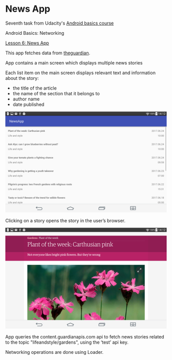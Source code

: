 # News App

Seventh task from Udacity's [Android basics course](https://www.udacity.com/course/android-basics-nanodegree-by-google--nd803)

Android Basics: Networking

[Lesson 6: News App](https://review.udacity.com/#!/rubrics/165/view)

This app fetches data from [theguardian](https://www.theguardian.com/international).

App contains a main screen which displays multiple news stories

Each list item on the main screen displays relevant text and information about the story:

- the title of the article
- the name of the section that it belongs to
- author name
- date published

![articles](docs/articles.png)

Clicking on a story opens the story in the user’s browser.

![browser](docs/browser.png)

App queries the content.guardianapis.com api to fetch news stories related to the topic "lifeandstyle/gardens", using the ‘test’ api key.

Networking operations are done using Loader.
